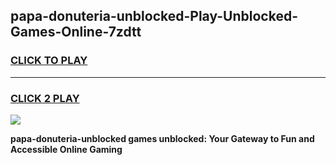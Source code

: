 
## papa-donuteria-unblocked-Play-Unblocked-Games-Online-7zdtt
<h3>
<a href="https://premium76.site?title=papa-donuteria-unblocked&ref=25A">CLICK TO PLAY</a></h3>
<hr>

<h3>
<a href="https://premium76.site?title=papa-donuteria-unblocked&ref=25A">CLICK 2 PLAY</a>
  
</h3>

<a href="https://premium76.site?title=papa-donuteria-unblocked&ref=25A"><img src="https://clearcache.store/games.png"></a>


**papa-donuteria-unblocked games unblocked: Your Gateway to Fun and Accessible Online Gaming**
